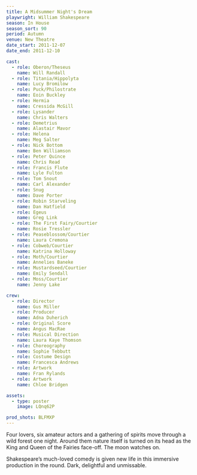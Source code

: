```yaml
---
title: A Midsummer Night's Dream
playwright: William Shakespeare
season: In House
season_sort: 90
period: Autumn
venue: New Theatre
date_start: 2011-12-07
date_end: 2011-12-10

cast:
  - role: Oberon/Theseus
    name: Will Randall
  - role: Titania/Hippolyta
    name: Lucy Bromilow
  - role: Puck/Philostrate
    name: Eoin Buckley
  - role: Hermia
    name: Cressida McGill
  - role: Lysander
    name: Chris Walters
  - role: Demetrius
    name: Alastair Mavor
  - role: Helena
    name: Meg Salter
  - role: Nick Bottom
    name: Ben Williamson
  - role: Peter Quince
    name: Chris Read
  - role: Francis Flute
    name: Lyle Fulton
  - role: Tom Snout
    name: Carl Alexander
  - role: Snug
    name: Dave Porter
  - role: Robin Starveling
    name: Dan Hatfield
  - role: Egeus
    name: Greg Link
  - role: The First Fairy/Courtier
    name: Rosie Tressler
  - role: Peaseblossom/Courtier
    name: Laura Cremona
  - role: Cobweb/Courtier
    name: Katrina Holloway
  - role: Moth/Courtier
    name: Annelies Baneke
  - role: Mustardseed/Courtier
    name: Emily Sendall
  - role: Moss/Courtier
    name: Jenny Lake

crew:
  - role: Director
    name: Gus Miller
  - role: Producer
    name: Adna Duherich
  - role: Original Score
    name: Angus MacRae
  - role: Musical Direction
    name: Laura Kaye Thomson
  - role: Choreography
    name: Sophie Tebbutt
  - role: Costume Design
    name: Francesca Andrews
  - role: Artwork
    name: Fran Rylands
  - role: Artwork
    name: Chloe Bridgen

assets:
  - type: poster
    image: LQnq62P

prod_shots: BLFMXP
---
```


Four lovers, six amateur actors and a gathering of spirits move through a wild forest one night. Around them nature itself is turned on its head as the King and Queen of the Fairies face-off. The moon watches on.

Shakespeare’s much-loved comedy is given new life in this immersive production in the round. Dark, delightful and unmissable.
